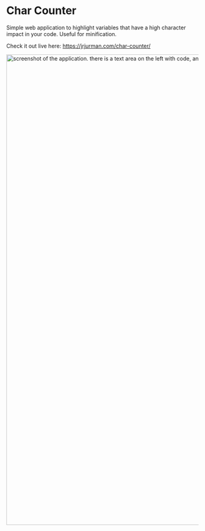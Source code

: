 # Char Counter

Simple web application to highlight variables that have a high character impact in your code. Useful for minification.

Check it out live here: https://jrjurman.com/char-counter/

<img width="1232" alt="screenshot of the application. there is a text area on the left with code, and a table on the right with a listing of each variable and how many times it occurs in the code." src="https://github.com/JRJurman/char-counter/assets/326557/8fa8a537-09c1-4e1f-9b9c-ad7a2c79c60c">


